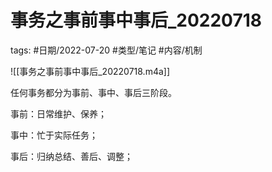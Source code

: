 # 事务之事前事中事后_20220718

tags: #日期/2022-07-20 #类型/笔记 #内容/机制 


![[事务之事前事中事后_20220718.m4a]]



任何事务都分为事前、事中、事后三阶段。

事前：日常维护、保养；

事中：忙于实际任务；

事后：归纳总结、善后、调整；